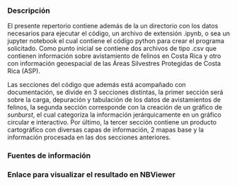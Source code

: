 ### Descripción

El presente repertorio contiene además de la un directorio con los datos necesarios para ejecutar el código, un archivo de extensión .ipynb, o sea un jupyter notebook el cual contiene el código python para crear el programa solicitado. Como punto inicial se contiene dos archivos de tipo .csv que contienen información sobre avistamiento de felinos en Costa Rica y otro con información geoespacial de las Áreas Silvestres Protegidas de Costa Rica (ASP).

Las secciones del código que además está acompañado con documentación, se divide en 3 secciones distintas, la primer sección será sobre la carga, depuración y tabulación de los datos de avistamientos de felinos, la segunda sección corresponde con la creación de un gráfico de *sunburst*, el cual categoriza la información jerárquicamente en un gráfico circular e interactivo. Por último, la tercer sección contiene un producto cartográfico con diversas capas de información, 2 mapas base y la información procesada en las dos secciones anteriores.

### Fuentes de información



### Enlace para visualizar el resultado en NBViewer


